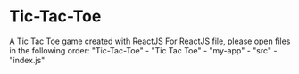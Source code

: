 # Tic-Tac-Toe
A Tic Tac Toe game created with ReactJS
For ReactJS file, please open files in the following order: "Tic-Tac-Toe" - "Tic Tac Toe" - "my-app" - "src" - "index.js"

